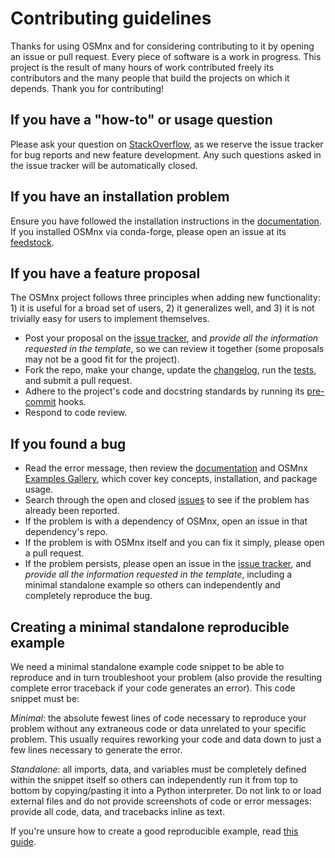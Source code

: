 # Contributing guidelines

Thanks for using OSMnx and for considering contributing to it by opening an issue or pull request. Every piece of software is a work in progress. This project is the result of many hours of work contributed freely its contributors and the many people that build the projects on which it depends. Thank you for contributing!

## If you have a "how-to" or usage question

Please ask your question on [StackOverflow](https://stackoverflow.com/search?q=osmnx), as we reserve the issue tracker for bug reports and new feature development. Any such questions asked in the issue tracker will be automatically closed.

## If you have an installation problem

Ensure you have followed the installation instructions in the [documentation](https://osmnx.readthedocs.io/). If you installed OSMnx via conda-forge, please open an issue at its [feedstock](https://github.com/conda-forge/osmnx-feedstock/issues).

## If you have a feature proposal

The OSMnx project follows three principles when adding new functionality: 1) it is useful for a broad set of users, 2) it generalizes well, and 3) it is not trivially easy for users to implement themselves.

- Post your proposal on the [issue tracker](https://github.com/gboeing/osmnx/issues), and _provide all the information requested in the template_, so we can review it together (some proposals may not be a good fit for the project).
- Fork the repo, make your change, update the [changelog](./CHANGELOG.md), run the [tests](./tests), and submit a pull request.
- Adhere to the project's code and docstring standards by running its [pre-commit](.pre-commit-config.yaml) hooks.
- Respond to code review.

## If you found a bug

- Read the error message, then review the [documentation](https://osmnx.readthedocs.io/) and OSMnx [Examples Gallery](https://github.com/gboeing/osmnx-examples), which cover key concepts, installation, and package usage.
- Search through the open and closed [issues](https://github.com/gboeing/osmnx/issues) to see if the problem has already been reported.
- If the problem is with a dependency of OSMnx, open an issue in that dependency's repo.
- If the problem is with OSMnx itself and you can fix it simply, please open a pull request.
- If the problem persists, please open an issue in the [issue tracker](https://github.com/gboeing/osmnx/issues), and _provide all the information requested in the template_, including a minimal standalone example so others can independently and completely reproduce the bug.

## Creating a minimal standalone reproducible example

We need a minimal standalone example code snippet to be able to reproduce and in turn troubleshoot your problem (also provide the resulting complete error traceback if your code generates an error). This code snippet must be:

*Minimal*: the absolute fewest lines of code necessary to reproduce your problem without any extraneous code or data unrelated to your specific problem. This usually requires reworking your code and data down to just a few lines necessary to generate the error.

*Standalone*: all imports, data, and variables must be completely defined within the snippet itself so others can independently run it from top to bottom by copying/pasting it into a Python interpreter. Do not link to or load external files and do not provide screenshots of code or error messages: provide all code, data, and tracebacks inline as text.

If you're unsure how to create a good reproducible example, read
        [this guide](https://matthewrocklin.com/blog/work/2018/02/28/minimal-bug-reports).
